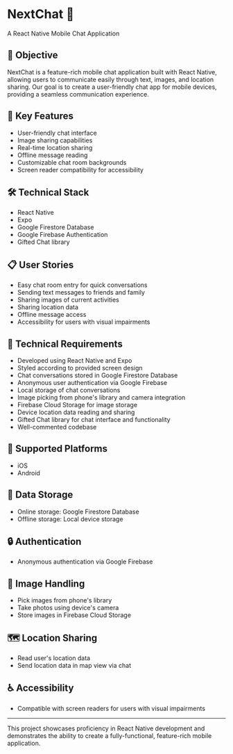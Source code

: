 # NextChat 📱

A React Native Mobile Chat Application

## 🎯 Objective

NextChat is a feature-rich mobile chat application built with React Native, allowing users to communicate easily through text, images, and location sharing. Our goal is to create a user-friendly chat app for mobile devices, providing a seamless communication experience.

## 🌟 Key Features

- User-friendly chat interface
- Image sharing capabilities
- Real-time location sharing
- Offline message reading
- Customizable chat room backgrounds
- Screen reader compatibility for accessibility

## 🛠️ Technical Stack

- React Native
- Expo
- Google Firestore Database
- Google Firebase Authentication
- Gifted Chat library

## 📋 User Stories

- Easy chat room entry for quick conversations
- Sending text messages to friends and family
- Sharing images of current activities
- Sharing location data
- Offline message access
- Accessibility for users with visual impairments

## 🔧 Technical Requirements

- Developed using React Native and Expo
- Styled according to provided screen design
- Chat conversations stored in Google Firestore Database
- Anonymous user authentication via Google Firebase
- Local storage of chat conversations
- Image picking from phone's library and camera integration
- Firebase Cloud Storage for image storage
- Device location data reading and sharing
- Gifted Chat library for chat interface and functionality
- Well-commented codebase

## 📱 Supported Platforms

- iOS
- Android

## 💾 Data Storage

- Online storage: Google Firestore Database
- Offline storage: Local device storage

## 🔒 Authentication

- Anonymous authentication via Google Firebase

## 📸 Image Handling

- Pick images from phone's library
- Take photos using device's camera
- Store images in Firebase Cloud Storage

## 🗺️ Location Sharing

- Read user's location data
- Send location data in map view via chat

## ♿ Accessibility

- Compatible with screen readers for users with visual impairments

---

This project showcases proficiency in React Native development and demonstrates the ability to create a fully-functional, feature-rich mobile application.
